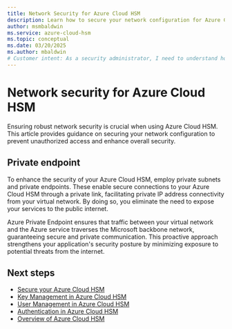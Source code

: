 ```yaml
---
title: Network Security for Azure Cloud HSM
description: Learn how to secure your network configuration for Azure Cloud HSM to prevent unauthorized access and enhance overall security.
author: msmbaldwin
ms.service: azure-cloud-hsm
ms.topic: conceptual
ms.date: 03/20/2025
ms.author: mbaldwin
# Customer intent: As a security administrator, I need to understand how to secure my network configuration for Azure Cloud HSM to prevent unauthorized access and enhance overall security.
---
```


# Network security for Azure Cloud HSM

Ensuring robust network security is crucial when using Azure Cloud HSM. This article provides guidance on securing your network configuration to prevent unauthorized access and enhance overall security.

## Private endpoint

To enhance the security of your Azure Cloud HSM, employ private subnets and private endpoints. These enable secure connections to your Azure Cloud HSM through a private link, facilitating private IP address connectivity from your virtual network. By doing so, you eliminate the need to expose your services to the public internet.  

Azure Private Endpoint ensures that traffic between your virtual network and the Azure service traverses the Microsoft backbone network, guaranteeing secure and private communication. This proactive approach strengthens your application's security posture by minimizing exposure to potential threats from the internet.

## Next steps

- [Secure your Azure Cloud HSM](secure-cloud-hsm.md)
- [Key Management in Azure Cloud HSM](key-management.md)
- [User Management in Azure Cloud HSM](user-management.md)
- [Authentication in Azure Cloud HSM](authentication.md)
- [Overview of Azure Cloud HSM](overview.md)
